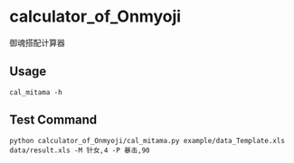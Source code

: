 # calculator\_of\_Onmyoji

御魂搭配计算器

## Usage

```cal_mitama -h```

## Test Command
```python calculator_of_Onmyoji/cal_mitama.py example/data_Template.xls data/result.xls -M 针女,4 -P 暴击,90```
